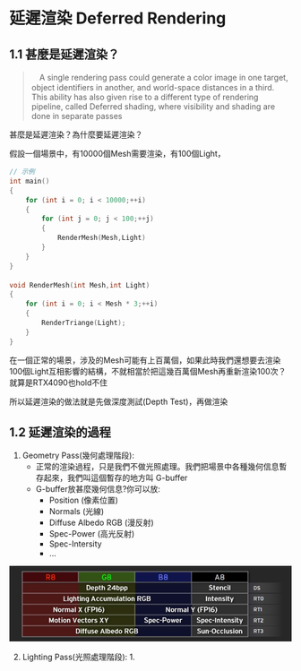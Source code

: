 # 延遲渲染 Deferred Rendering
## 1.1 甚麼是延遲渲染？
>　A single rendering pass could generate a color image in one target, object identifiers in another, and world-space distances in a third. This ability has also given rise to a different type of rendering pipeline, called Deferred shading, where visibility and shading are done in separate passes

甚麼是延遲渲染？為什麼要延遲渲染？

假設一個場景中，有10000個Mesh需要渲染，有100個Light，
```c++
// 示例
int main()
{
    for (int i = 0; i < 10000;++i)
    {
        for (int j = 0; j < 100;++j)
        {
            RenderMesh(Mesh,Light)
        }
    }
}

void RenderMesh(int Mesh,int Light)
{
    for (int i = 0; i < Mesh * 3;++i)
    {
        RenderTriange(Light);
    }
}
```
在一個正常的場景，涉及的Mesh可能有上百萬個，如果此時我們還想要去渲染100個Light互相影響的結構，不就相當於把這幾百萬個Mesh再重新渲染100次？就算是RTX4090也hold不住

所以延遲渲染的做法就是先做深度測試(Depth Test)，再做渲染

## 1.2 延遲渲染的過程
1. Geometry Pass(幾何處理階段): 
   - 正常的渲染過程，只是我們不做光照處理。我們把場景中各種幾何信息暫存起來，我們叫這個暫存的地方叫 G-buffer
   - G-buffer放甚麼幾何信息?你可以放:
     - Position (像素位置)
     - Normals (光線)
     - Diffuse Albedo RGB (漫反射)
     - Spec-Power (高光反射)
     - Spec-Intersity
     - ...

![](pic/367b8335a4aa1ffa2d1718506cd6f0e7.jpg)

2. Lighting Pass(光照處理階段):
   1. 

